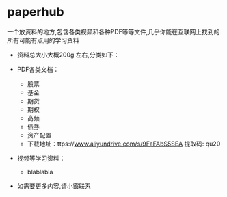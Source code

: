 # **paperhub**

一个放资料的地方,包含各类视频和各种PDF等等文件,几乎你能在互联网上找到的所有可能有点用的学习资料

- 资料总大小大概200g 左右,分类如下：
- PDF各类文档：
    - 股票
    - 基金
    - 期货
    - 期权
    - 高频
    - 债券
    - 资产配置
    - 下载地址：ttps://www.aliyundrive.com/s/9FaFAbS5SEA 提取码: qu20

- 视频等学习资料：
  - blablabla
- 如需要更多内容,请小窗联系
